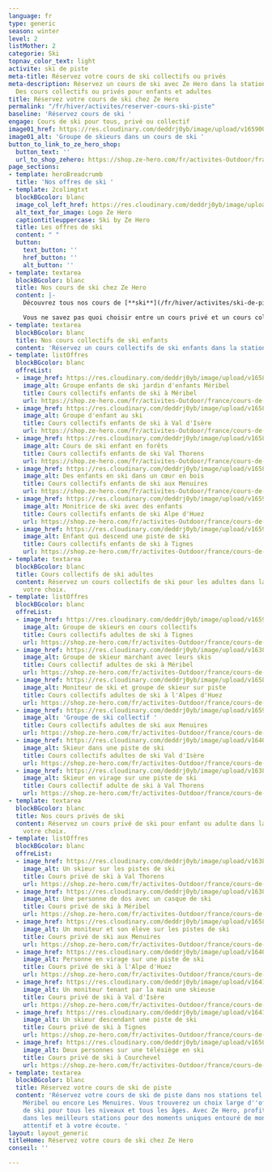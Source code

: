```yaml
---
language: fr
type: generic
season: winter
level: 2
listMother: 2
categorie: Ski
topnav_color_text: light
activite: ski de piste
meta-title: Réservez votre cours de ski collectifs ou privés
meta-description: Réservez un cours de ski avec Ze Hero dans la station de votre choix.
  Des cours collectifs ou privés pour enfants et adultes
title: Réservez votre cours de ski chez Ze Hero
permalink: "/fr/hiver/activites/reserver-cours-ski-piste"
baseline: 'Réservez cours de ski '
engage: Cours de ski pour tous, privé ou collectif
image01_href: https://res.cloudinary.com/deddrj0yb/image/upload/v1659001434/website/winter/_S9C8408.jpg
image01_alt: 'Groupe de skieurs dans un cours de ski '
button_to_link_to_ze_hero_shop:
  button_text: ''
  url_to_shop_zehero: https://shop.ze-hero.com/fr/activites-Outdoor/france/cours-de-ski-snowboard
page_sections:
- template: heroBreadcrumb
  title: 'Nos offres de ski '
- template: 2colimgtxt
  blockBGcolor: blanc
  image_col_left_href: https://res.cloudinary.com/deddrj0yb/image/upload/v1640094644/website/logo/Sur%20fond%20clair/logo-ze-hero-horizontal_4_a3dhvk.png
  alt_text_for_image: Logo Ze Hero
  captiontitleuppercase: Ski by Ze Hero
  title: Les offres de ski
  content: " "
  button:
    text_button: ''
    href_button: ''
    alt_button: ''
- template: textarea
  blockBGcolor: blanc
  title: Nos cours de ski chez Ze Hero
  content: |-
    Découvrez tous nos cours de [**ski**](/fr/hiver/activites/ski-de-piste) chez Ze Hero et réservez votre cours de ski pour vous ou votre famille. Le cours de ski vous permettra de vous initier, de progresser ou même de vous perfectionner dans le ski de piste ou le ski alpin. Nous vous proposons un choix varié de cours de ski pour tous les niveaux que vous pourrez réserver. Vous trouverez des cours pour les tout-petits avec la mise en place de cours de ski dans un jardin d’enfants. Mais vous pourrez également réserver des cours de ski pour les enfants ainsi que les adolescents. Réservez également des cours de ski pour les adultes quel que soit votre niveau. Découvrez des cours de ski à Val Thorens, Courchevel, Méribel, Val d'Isère, Tignes, l'Alpe d'Huez ainsi que chacune de [**nos écoles de ski**](/fr/hiver/ecoles-stations-ski).

    Vous ne savez pas quoi choisir entre un cours privé et un cours collectif ? Découvrez toutes les infos dans notre page [**conseil**](https://www.ze-hero.com/fr/hiver/conseils/cours-prive-cours-collectif)**.**
- template: textarea
  blockBGcolor: blanc
  title: Nos cours collectifs de ski enfants
  content: 'Réservez un cours collectifs de ski enfants dans la station de votre choix. '
- template: listOffres
  blockBGcolor: blanc
  offreList:
  - image_href: https://res.cloudinary.com/deddrj0yb/image/upload/v1658996211/website/winter/274304879_9815804441824272_4635561574557194954_n.jpg
    image_alt: Groupe enfants de ski jardin d'enfants Méribel
    title: Cours collectifs enfants de ski à Méribel
    url: https://shop.ze-hero.com/fr/activites-Outdoor/france/cours-de-ski-snowboard
  - image_href: https://res.cloudinary.com/deddrj0yb/image/upload/v1658996206/website/winter/272330231_9636082283129823_3776211539232788480_n.jpg
    image_alt: Groupe d'enfant au ski
    title: Cours collectifs enfants de ski à Val d'Isère
    url: https://shop.ze-hero.com/fr/activites-Outdoor/france/cours-de-ski-snowboard
  - image_href: https://res.cloudinary.com/deddrj0yb/image/upload/v1658996211/website/winter/274304879_9815804441824272_4635561574557194954_n.jpg
    image_alt: Cours de ski enfant en forêts
    title: Cours collectifs enfants de ski Val Thorens
    url: https://shop.ze-hero.com/fr/activites-Outdoor/france/cours-de-ski-snowboard
  - image_href: https://res.cloudinary.com/deddrj0yb/image/upload/v1658996201/website/winter/271138277_9504656022939117_4665647267077091834_n.jpg
    image_alt: Des enfants en ski dans un cœur en bois
    title: Cours collectifs enfants de ski aux Menuires
    url: https://shop.ze-hero.com/fr/activites-Outdoor/france/cours-de-ski-snowboard
  - image_href: https://res.cloudinary.com/deddrj0yb/image/upload/v1659354930/website/winter/1528750.jpg
    image_alt: Monitrice de ski avec des enfants
    title: Cours collectifs enfants de ski Alpe d'Huez
    url: https://shop.ze-hero.com/fr/activites-Outdoor/france/cours-de-ski-snowboard
  - image_href: https://res.cloudinary.com/deddrj0yb/image/upload/v1659355015/website/winter/IMG_6997.jpg
    image_alt: Enfant qui descend une piste de ski
    title: Cours collectifs enfants de ski à Tignes
    url: https://shop.ze-hero.com/fr/activites-Outdoor/france/cours-de-ski-snowboard
- template: textarea
  blockBGcolor: blanc
  title: Cours collectifs de ski adultes
  content: Réservez un cours collectifs de ski pour les adultes dans la station de
    votre choix.
- template: listOffres
  blockBGcolor: blanc
  offreList:
  - image_href: https://res.cloudinary.com/deddrj0yb/image/upload/v1659001434/website/winter/_S9C8408.jpg
    image_alt: Groupe de skieurs en cours collectifs
    title: Cours collectifs adultes de ski à Tignes
    url: https://shop.ze-hero.com/fr/activites-Outdoor/france/cours-de-ski-snowboard
  - image_href: https://res.cloudinary.com/deddrj0yb/image/upload/v1638883541/website/winter/Ski-marche-groupe_snuwan.jpg
    image_alt: Groupe de skieur marchant avec leurs skis
    title: Cours collectif adultes de ski à Méribel
    url: https://shop.ze-hero.com/fr/activites-Outdoor/france/cours-de-ski-snowboard
  - image_href: https://res.cloudinary.com/deddrj0yb/image/upload/v1658996210/website/winter/278543636_10062359407168773_4445107599426939386_n.jpg
    image_alt: Moniteur de ski et groupe de skieur sur piste
    title: Cours collectifs adultes de ski à l'Alpes d'Huez
    url: https://shop.ze-hero.com/fr/activites-Outdoor/france/cours-de-ski-snowboard
  - image_href: https://res.cloudinary.com/deddrj0yb/image/upload/v1659357674/website/winter/248245560_9115998445138212_3763588150271873040_n.jpg
    image_alt: 'Groupe de ski collectif '
    title: Cours collectifs adultes de ski aux Menuires
    url: https://shop.ze-hero.com/fr/activites-Outdoor/france/cours-de-ski-snowboard
  - image_href: https://res.cloudinary.com/deddrj0yb/image/upload/v1640090973/website/winter/nicolai-berntsen-OyP-8El8vWk-unsplash_pzgx3v.jpg
    image_alt: Skieur dans une piste de ski
    title: Cours collectifs adultes de ski Val d'Isère
    url: https://shop.ze-hero.com/fr/activites-Outdoor/france/cours-de-ski-snowboard
  - image_href: https://res.cloudinary.com/deddrj0yb/image/upload/v1638883540/website/winter/Ski-descente-vitesse_tq4ywc.jpg
    image_alt: Skieur en virage sur une piste de ski
    title: Cours collectif adulte de ski à Val Thorens
    url: https://shop.ze-hero.com/fr/activites-Outdoor/france/cours-de-ski-snowboard
- template: textarea
  blockBGcolor: blanc
  title: Nos cours privés de ski
  content: Réservez un cours privé de ski pour enfant ou adulte dans la station de
    votre choix.
- template: listOffres
  blockBGcolor: blanc
  offreList:
  - image_href: https://res.cloudinary.com/deddrj0yb/image/upload/v1638883536/website/winter/Ski-descente_fo1bqg.jpg
    image_alt: Un skieur sur les pistes de ski
    title: Cours privé de ski à Val Thorens
    url: https://shop.ze-hero.com/fr/activites-Outdoor/france/cours-de-ski-snowboard
  - image_href: https://res.cloudinary.com/deddrj0yb/image/upload/v1638883531/website/winter/Skieuse-soleil_jixafv.jpg
    image_alt: Une personne de dos avec un casque de ski
    title: Cours privé de ski à Méribel
    url: https://shop.ze-hero.com/fr/activites-Outdoor/france/cours-de-ski-snowboard
  - image_href: https://res.cloudinary.com/deddrj0yb/image/upload/v1658996210/website/winter/278543636_10062359407168773_4445107599426939386_n.jpg
    image_alt: Un moniteur et son élève sur les pistes de ski
    title: Cours privé de ski aux Menuires
    url: https://shop.ze-hero.com/fr/activites-Outdoor/france/cours-de-ski-snowboard
  - image_href: https://res.cloudinary.com/deddrj0yb/image/upload/v1640090973/website/winter/nicolai-berntsen-VXiG4N229uY-unsplash_fniyut.jpg
    image_alt: Personne en virage sur une piste de ski
    title: Cours privé de ski à l'Alpe d'Huez
    url: https://shop.ze-hero.com/fr/activites-Outdoor/france/cours-de-ski-snowboard
  - image_href: https://res.cloudinary.com/deddrj0yb/image/upload/v1641825166/website/winter/debuter-le-ski-pour-adultes-avec-prosneige-_dou0sp.jpg
    image_alt: Un moniteur tenant par la main une skieuse
    title: Cours privé de ski à Val d'Isère
    url: https://shop.ze-hero.com/fr/activites-Outdoor/france/cours-de-ski-snowboard
  - image_href: https://res.cloudinary.com/deddrj0yb/image/upload/v1641910676/website/winter/daniel-frank-z971mh5y47c-unsplash_fwn0fu.jpg
    image_alt: Un skieur descendant une piste de ski
    title: Cours privé de ski à Tignes
    url: https://shop.ze-hero.com/fr/activites-Outdoor/france/cours-de-ski-snowboard
  - image_href: https://res.cloudinary.com/deddrj0yb/image/upload/v1650905235/website/winter/Telesiege-amis-groupe_owkpc2.jpg
    image_alt: Deux personnes sur une télésiège en ski
    title: Cours privé de ski à Courchevel
    url: https://shop.ze-hero.com/fr/activites-Outdoor/france/cours-de-ski-snowboard
- template: textarea
  blockBGcolor: blanc
  title: Réservez votre cours de ski de piste
  content: 'Réservez votre cours de ski de piste dans nos stations tel que Val Thorens,
    Méribel ou encore Les Menuires. Vous trouverez un choix large d''offre de cours
    de ski pour tous les niveaux et tous les âges. Avec Ze Hero, profitez de skier
    dans les meilleurs stations pour des moments uniques entouré de moniteurs professionnels,
    attentif et à votre écoute. '
layout: layout_generic
titleHome: Réservez votre cours de ski chez Ze Hero
conseil: ''

---
```


